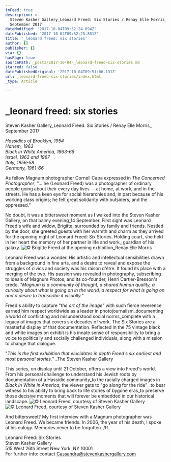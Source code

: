```yaml
---
inFeed: true
description: >-
  Steven Kasher Gallery_Leonard Freed: Six Stories / Renay Elle Morris_
  September 2017
dateModified: '2017-10-04T09:52:24.694Z'
datePublished: '2017-10-04T09:52:25.851Z'
title: '_leonard freed: six stories'
author: []
publisher: {}
via: {}
hasPage: true
sourcePath: _posts/2017-10-04-_leonard-freed-six-stories.md
starred: false
datePublishedOriginal: '2017-10-04T09:51:06.131Z'
url: _leonard-freed-six-stories/index.html
_type: Article

---
```

# \_leonard freed: six stories

Steven Kasher Gallery\_Leonard Freed: Six Stories / Renay Elle Morris\_ September 2017

_Hassidics of Brooklyn, 1954_  
_Harlem, 1963_  
_Black in White America, 1963-65_  
_Israel, 1962 and 1967_  
_Italy, 1956-58_  
_Germany, 1961-66_

As fellow Magnum photographer Cornell Capa expressed in _The Concerned Photographer_, "... he (Leonard Freed) was a photographer of ordinary people going about their every day lives -- at home, at work, and in the streets. He has a keen eye for social hierarchies and, in part because of his working class origins; he felt great solidarity with outsiders, and the oppressed."

No doubt, it was a bittersweet moment as I walked into the Steven Kasher Gallery, on that balmy evening\_14 September. First sight was Leonard Freed's wife and widow, Brigitte, surrounded by family and friends. Nestled by the door, she greeted guests with her warmth and charm as they arrived for the opening night of Leonard Freed: Six Stories. Holding court, she held in her heart the memory of her partner in life and work\_ guardian of his galaxy.
![© Brigitte Freed at the opening exhibition_Renay Elle Morris ](https://the-grid-user-content.s3-us-west-2.amazonaws.com/7eee3659-381d-44dc-a36d-75b63a8c5b95.png)

Leonard Freed was a wonder. His artistic and intellectual sensibilities drawn from a background in fine arts, and a desire to reveal and expose the struggles of civics and society was his raison d'être. It found its place with a merging of the two. His passion was revealed in photography, subscribing to ideals of Magnum Photos, and its co-founder, Henri Cartier-Bresson's credo. _"Magnum is a community of thought, a shared human quality, a curiosity about what is going on in the world, a respect for what is going on and a desire to transcribe it visually."_

Freed's ability to capture "_the art of the image"_ with such fierce reverence earned him respect worldwide as a leader in photojournalism\_documenting a world of conflicting and misunderstood social norms\_complete with a legacy of images that covers six decades of work. The Six Stories are a masterful display of that documentation. Reflected in the 75 vintage black and white images on exhibit is his innate sense of responsibility to bring a voice to politically and socially challenged individuals, along with a mission to change that dialogue.

"_This is the first exhibition that elucidates in depth Freed's six earliest and most personal stories._" \_The Steven Kasher Gallery

This series, on display until 21 October, offers a view into Freed's world. From his personal challenge to  understand his Jewish roots by documentation of a Hassidic community\_to the racially charged images in _Black in White in America_, the viewer gets to "go along for the ride"\_ to bear witness to his ability to bring back to life stories of bygone eras\_to preserve those decisive moments that will forever be embedded in our historical landscape.
![© Leonard Freed, courtesy of Steven Kasher Gallery](https://the-grid-user-content.s3-us-west-2.amazonaws.com/9b9c7dea-c75e-466c-9ad6-14bbbd153a87.png)
![© Leonard Freed, courtesy of Steven Kasher Gallery](https://the-grid-user-content.s3-us-west-2.amazonaws.com/17873820-663c-4acc-8d1c-d5f794b1963d.png)

And bittersweet? My first interview with a Magnum photographer was Leonard Freed. We became friends. In 2006, the year of his death, I spoke at his eulogy. Memories never to be forgotten. /R.

Leonard Freed: Six Stories  
Steven Kasher Gallery  
515 West 26th Street New York, NY 10001  
For further info: contact Cassandra@stevenkashergallery.com